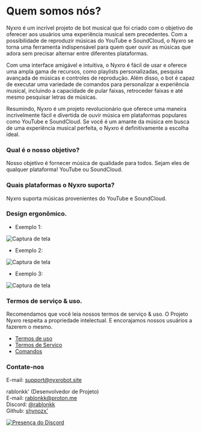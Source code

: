 # Quem somos nós?
Nyxro  é um incrível projeto de bot musical que foi criado com o objetivo de oferecer aos usuários uma experiência musical sem precedentes. Com a possibilidade de reproduzir músicas do YouTube e SoundCloud, o Nyxro se torna uma ferramenta indispensável para quem quer ouvir as músicas que adora sem precisar alternar entre diferentes plataformas.

Com uma interface amigável e intuitiva, o Nyxro é fácil de usar e oferece uma ampla gama de recursos, como playlists personalizadas, pesquisa avançada de músicas e controles de reprodução. Além disso, o bot é capaz de executar uma variedade de comandos para personalizar a experiência musical, incluindo a capacidade de pular faixas, retroceder faixas e até mesmo pesquisar letras de músicas.

Resumindo, Nyxro é um projeto revolucionário que oferece uma maneira incrivelmente fácil e divertida de ouvir música em plataformas populares como YouTube e SoundCloud. Se você é um amante da música em busca de uma experiência musical perfeita, o Nyxro é definitivamente a escolha ideal.

### Qual é o nosso objetivo?
Nosso objetivo é fornecer música de qualidade para todos. Sejam eles de qualquer plataforma! YouTube ou SoundCloud.

### Quais plataformas o Nyxro suporta?
Nyxro suporta músicas provenientes do YouTube e SoundCloud.

### Design ergonômico.
- Exemplo 1:

![Captura de tela](https://cdn.discordapp.com/attachments/1152444974202368050/1211513081214013501/2.png?ex=6600ed7b&is=65ee787b&hm=2c6eb2f8f7cead617327f45ee03f98d5bf10023b4a801c9e33173ce5a03b4363&)

- Exemplo 2:

![Captura de tela](https://cdn.discordapp.com/attachments/1152444974202368050/1211513081214013501/2.png?ex=6600ed7b&is=65ee787b&hm=2c6eb2f8f7cead617327f45ee03f98d5bf10023b4a801c9e33173ce5a03b4363&)

- Exemplo 3:

![Captura de tela](https://cdn.discordapp.com/attachments/1152444974202368050/1211513676499263498/3.png?ex=6600ee09&is=65ee7909&hm=dadab76f4748651c64128d3b77d77e591644f8afeca597aab0b6bf31dab06ecc&)

### Termos de serviço & uso.
Recomendamos que você leia nossos termos de serviço & uso. O Projeto Nyxro respeita a propriedade intelectual. E encorajamos nossos usuários a fazerem o mesmo.

- [Termos de uso](https://terms.nyxrobot.site)
- [Termos de Serviço](https://terms.nyxrobot.site)
- [Comandos](https://terms.nyxrobot.site/documentacao/comandos)

### Contate-nos
E-mail: support@nyxrobot.site

rablonkk' (Desenvolvedor de Projeto)</br>
E-mail: rablonkk@proton.me</br>
Discord: [@rablonkk](https://discord.com/users/523783344979443712)</br>
Github: [shynozx'](https://github.com/shynozx)

[![Presença do Discord](https://lanyard.cnrad.dev/api/523783344979443712)](https://discord.com/users/523783344979443712)
